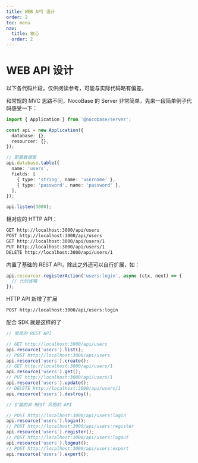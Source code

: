 ```yaml
---
title: WEB API 设计
order: 2
toc: menu
nav:
  title: 核心
  order: 2
---
```


# WEB API 设计

<Alert title="注意" type="warning">
以下各代码片段，仅供阅读参考，可能与实际代码略有偏差。
</Alert>

和常规的 MVC 思路不同，NocoBase 的 Server 非常简单，先来一段简单例子代码感受一下：

```ts
import { Application } from '@nocobase/server';

const api = new Application({
  database: {},
  resourcer: {},
});

// 配置数据表
api.database.table({
  name: 'users',
  fields: [
    { type: 'string', name: 'username' },
    { type: 'password', name: 'password' },
  ],
});

api.listen(3000);
```

相对应的 HTTP API：

```bash
GET http://localhost:3000/api/users
POST http://localhost:3000/api/users
GET http://localhost:3000/api/users/1
PUT http://localhost:3000/api/users/1
DELETE http://localhost:3000/api/users/1
```

内置了基础的 REST API，除此之外还可以自行扩展，如：

```ts
api.resourcer.registerAction('users:login', async (ctx, next) => {
  // 代码省略
});
```

HTTP API 新增了扩展

```bash
POST http://localhost:3000/api/users:login
```

配合 SDK 就是这样的了

```ts
// 常用的 REST API

// GET http://localhost:3000/api/users
api.resource('users').list();
// POST http://localhost:3000/api/users
api.resource('users').create();
// GET http://localhost:3000/api/users/1
api.resource('users').get();
// PUT http://localhost:3000/api/users/1
api.resource('users').update();
// DELETE http://localhost:3000/api/users/1
api.resource('users').destroy();

// 扩展的非 REST 风格的 API

// POST http://localhost:3000/api/users:login
api.resource('users').login();
// POST http://localhost:3000/api/users:register
api.resource('users').register();
// POST http://localhost:3000/api/users:logout
api.resource('users').logout();
// POST http://localhost:3000/api/users:export
api.resource('users').export();
```
